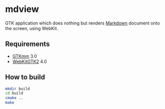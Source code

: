 # mdview

GTK application which does nothing but renders [Markdown] document onto the
screen, using WebKit.

## Requirements

- [GTKmm] 3.0
- [WebKitGTK2] 4.0

## How to build

```bash
mkdir build
cd build
cmake ..
make
```

[Markdown]: https://en.wikipedia.org/wiki/Markdown
[GTKmm]: https://gtkmm.org
[WebKitGTK2]: https://webkitgtk.org
